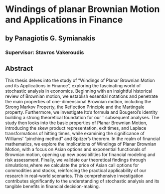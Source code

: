 # Windings of planar Brownian Motion and Applications in Finance 
## by Panagiotis G. Symianakis
### Supervisor: Stavros Vakeroudis
## Abstract
This thesis delves into the study of ”Windings of Planar Brownian Motion and its Applications in Finance”, 
exploring the fascinating world of stochastic analysis in economics. Beginning with an insightful historical review of Brownian motion, we establish essential notations and penetrate the main properties of one-dimensional Brownian motion, including the Strong
Markov Property, the Reflection Principle and the Martingale property. Furthermore, we investigate Ito’s formula and Bougerol’s identity building a strong theoretical foundation for our ˆ
subsequent analyses. The study then looks into the basic properties of Planar Brownian Motion, introducing the skew product representation, exit times, and Laplace transformations of
hitting times, while examining the significance of Williams’ ”pinching method” and Spitzer’s
theorem. In the realm of financial mathematics, we explore the implications of Windings of
Planar Brownian Motion, with a focus on Asian options and exponential functionals of Brownian motion, opening up new possibilities for financial modeling and risk assessment. Finally,
we validate our theoretical findings through simulations,where we calculate the price of Asian
call options for commodities and stocks, reinforcing the practical applicability of our research
in real-world scenarios. This comprehensive investigation contributes significantly to the understanding of stochastic analysis and its tangible benefits in financial decision-making.
